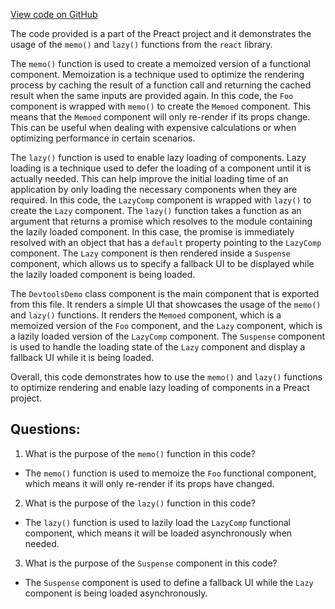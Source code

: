 [View code on GitHub](https://github.com/preactjs/preact/demo/devtools.jsx)

The code provided is a part of the Preact project and it demonstrates the usage of the `memo()` and `lazy()` functions from the `react` library. 

The `memo()` function is used to create a memoized version of a functional component. Memoization is a technique used to optimize the rendering process by caching the result of a function call and returning the cached result when the same inputs are provided again. In this code, the `Foo` component is wrapped with `memo()` to create the `Memoed` component. This means that the `Memoed` component will only re-render if its props change. This can be useful when dealing with expensive calculations or when optimizing performance in certain scenarios.

The `lazy()` function is used to enable lazy loading of components. Lazy loading is a technique used to defer the loading of a component until it is actually needed. This can help improve the initial loading time of an application by only loading the necessary components when they are required. In this code, the `LazyComp` component is wrapped with `lazy()` to create the `Lazy` component. The `lazy()` function takes a function as an argument that returns a promise which resolves to the module containing the lazily loaded component. In this case, the promise is immediately resolved with an object that has a `default` property pointing to the `LazyComp` component. The `Lazy` component is then rendered inside a `Suspense` component, which allows us to specify a fallback UI to be displayed while the lazily loaded component is being loaded.

The `DevtoolsDemo` class component is the main component that is exported from this file. It renders a simple UI that showcases the usage of the `memo()` and `lazy()` functions. It renders the `Memoed` component, which is a memoized version of the `Foo` component, and the `Lazy` component, which is a lazily loaded version of the `LazyComp` component. The `Suspense` component is used to handle the loading state of the `Lazy` component and display a fallback UI while it is being loaded.

Overall, this code demonstrates how to use the `memo()` and `lazy()` functions to optimize rendering and enable lazy loading of components in a Preact project.
## Questions: 
 1. What is the purpose of the `memo()` function in this code?
- The `memo()` function is used to memoize the `Foo` functional component, which means it will only re-render if its props have changed.

2. What is the purpose of the `lazy()` function in this code?
- The `lazy()` function is used to lazily load the `LazyComp` functional component, which means it will be loaded asynchronously when needed.

3. What is the purpose of the `Suspense` component in this code?
- The `Suspense` component is used to define a fallback UI while the `Lazy` component is being loaded asynchronously.